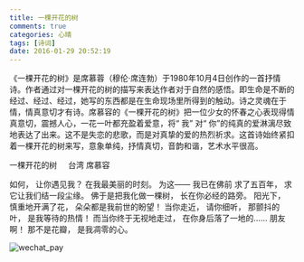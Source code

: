 ```yaml
---
title: 一棵开花的树
comments: true
categories: 心晴
tags: [诗词]
date: 2016-01-29 20:52:19
---
```

《一棵开花的树》是席慕蓉（穆伦·席连勃）于1980年10月4日创作的一首抒情诗。作者通过对一棵开花的树的描写来表达作者对于自然的感悟。即生命是不断的经过、经过、经过，她写的东西都是在生命现场里所得到的触动。诗之灵魂在于情，情真意切才有诗。席慕容的《一棵开花的树》把一位少女的怀春之心表现得情真意切，震撼人心，一花一叶都充盈着爱意，将“ 我” 对“ 你”的纯真的爱淋漓尽致地表达了出来。这不是失恋的悲歌，而是对真挚的爱的热烈祈求。这首诗始终紧扣着一棵开花的树来写，意象单纯，抒情真切，音韵和谐，艺术水平很高。
<!-- more -->

一棵开花的树
&#160;&#160;&#160;&#160;台湾 席慕容

如何， 让你遇见我？
在我最美丽的时刻。
为这——
我已在佛前 求了五百年，
求它让我们结一段尘缘。
佛于是把我化做一棵树，
长在你必经的路旁。
阳光下，
慎重地开满了花，
朵朵都是我前世的盼望！
当你走近，
请你细听，
那颤抖的叶，
是我等待的热情！
而当你终于无视地走过，
在你身后落了一地的......
朋友啊！
那不是花瓣，
是我凋零的心。

![wechat_pay](http://7xqbln.com1.z0.glb.clouddn.com/eirotwechat_pay_qrbarcode_1.JPG)
